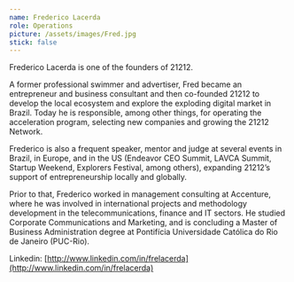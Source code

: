 ```yaml
---
name: Frederico Lacerda
role: Operations
picture: /assets/images/Fred.jpg
stick: false
---
```


Frederico Lacerda is one of the founders of 21212.

A former professional swimmer and advertiser, Fred became an entrepreneur and business consultant and then co-founded 21212 to develop the local ecosystem and explore the exploding digital market in Brazil. Today he is responsible, among other things, for operating the acceleration program, selecting new companies and growing the 21212 Network.

Frederico is also a frequent speaker, mentor and judge at several events in Brazil, in Europe, and in the US (Endeavor CEO Summit, LAVCA Summit, Startup Weekend, Explorers Festival, among others), expanding 21212’s support of entrepreneurship locally and globally.

Prior to that, Frederico worked in management consulting at Accenture, where he was involved in international projects and methodology development in the telecommunications, finance and IT sectors. He studied Corporate Communications and Marketing, and is concluding a Master of Business Administration degree at Pontifícia Universidade Católica do Rio de Janeiro (PUC-Rio).

Linkedin: [http://www.linkedin.com/in/frelacerda](http://www.linkedin.com/in/frelacerda)